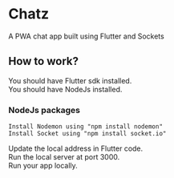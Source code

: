 # Chatz
A PWA chat app built using Flutter and Sockets

## How to work?
  You should have Flutter sdk installed.<br>
  You should have NodeJs installed.<br>
  
  ### NodeJs packages
    Install Nodemon using "npm install nodemon"
    Install Socket using "npm install socket.io"
    
   Update the local address in Flutter code.<br>
   Run the local server at port 3000.<br>
   Run your app locally.<br>

